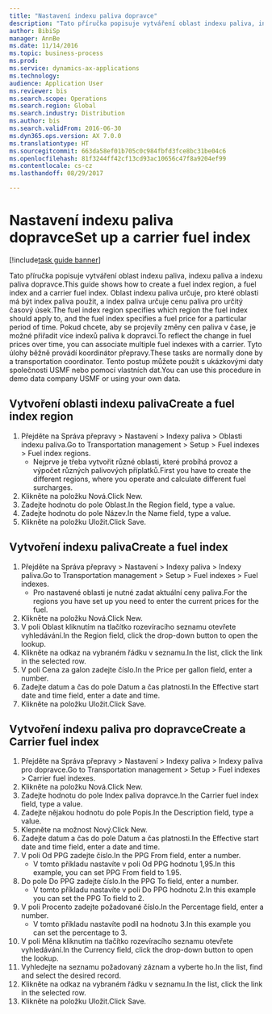 ```yaml
--- 
title: "Nastavení indexu paliva dopravce"
description: "Tato příručka popisuje vytváření oblast indexu paliva, indexu paliva a indexu paliva dopravce."
author: BibiSp
manager: AnnBe
ms.date: 11/14/2016
ms.topic: business-process
ms.prod: 
ms.service: dynamics-ax-applications
ms.technology: 
audience: Application User
ms.reviewer: bis
ms.search.scope: Operations
ms.search.region: Global
ms.search.industry: Distribution
ms.author: bis
ms.search.validFrom: 2016-06-30
ms.dyn365.ops.version: AX 7.0.0
ms.translationtype: HT
ms.sourcegitcommit: 663da58ef01b705c0c984fbfd3fce8bc31be04c6
ms.openlocfilehash: 81f3244ff42cf13cd93ac10656c47f8a9204ef99
ms.contentlocale: cs-cz
ms.lasthandoff: 08/29/2017

---
```

# <a name="set-up-a-carrier-fuel-index"></a><span data-ttu-id="d6a23-103">Nastavení indexu paliva dopravce</span><span class="sxs-lookup"><span data-stu-id="d6a23-103">Set up a carrier fuel index</span></span>

[!include[task guide banner](../../includes/task-guide-banner.md)]

<span data-ttu-id="d6a23-104">Tato příručka popisuje vytváření oblast indexu paliva, indexu paliva a indexu paliva dopravce.</span><span class="sxs-lookup"><span data-stu-id="d6a23-104">This guide shows how to create a fuel index region, a fuel index and a carrier fuel index.</span></span> <span data-ttu-id="d6a23-105">Oblast indexu paliva určuje, pro které oblasti má být index paliva použit, a index paliva určuje cenu paliva pro určitý časový úsek.</span><span class="sxs-lookup"><span data-stu-id="d6a23-105">The fuel index region specifies which region the fuel index should apply to, and the fuel index specifies a fuel price for a particular period of time.</span></span> <span data-ttu-id="d6a23-106">Pokud chcete, aby se projevily změny cen paliva v čase, je možné přiřadit více indexů paliva k dopravci.</span><span class="sxs-lookup"><span data-stu-id="d6a23-106">To reflect the change in fuel prices over time, you can associate multiple fuel indexes with a carrier.</span></span>  <span data-ttu-id="d6a23-107">Tyto úlohy běžně provádí koordinátor přepravy.</span><span class="sxs-lookup"><span data-stu-id="d6a23-107">These tasks are normally done by a transportation coordinator.</span></span> <span data-ttu-id="d6a23-108">Tento postup můžete použít s ukázkovými daty společnosti USMF nebo pomocí vlastních dat.</span><span class="sxs-lookup"><span data-stu-id="d6a23-108">You can use this procedure in demo data company USMF or using your own data.</span></span>


## <a name="create-a-fuel-index-region"></a><span data-ttu-id="d6a23-109">Vytvoření oblasti indexu paliva</span><span class="sxs-lookup"><span data-stu-id="d6a23-109">Create a fuel index region</span></span>
1. <span data-ttu-id="d6a23-110">Přejděte na Správa přepravy > Nastavení > Indexy paliva > Oblasti indexu paliva.</span><span class="sxs-lookup"><span data-stu-id="d6a23-110">Go to Transportation management > Setup > Fuel indexes > Fuel index regions.</span></span>
    * <span data-ttu-id="d6a23-111">Nejprve je třeba vytvořit různé oblasti, které probíhá provoz a výpočet různých palivových příplatků.</span><span class="sxs-lookup"><span data-stu-id="d6a23-111">First you have to create the different regions, where you operate and calculate different fuel surcharges.</span></span>  
2. <span data-ttu-id="d6a23-112">Klikněte na položku Nová.</span><span class="sxs-lookup"><span data-stu-id="d6a23-112">Click New.</span></span>
3. <span data-ttu-id="d6a23-113">Zadejte hodnotu do pole Oblast.</span><span class="sxs-lookup"><span data-stu-id="d6a23-113">In the Region field, type a value.</span></span>
4. <span data-ttu-id="d6a23-114">Zadejte hodnotu do pole Název.</span><span class="sxs-lookup"><span data-stu-id="d6a23-114">In the Name field, type a value.</span></span>
5. <span data-ttu-id="d6a23-115">Klikněte na položku Uložit.</span><span class="sxs-lookup"><span data-stu-id="d6a23-115">Click Save.</span></span>

## <a name="create-a-fuel-index"></a><span data-ttu-id="d6a23-116">Vytvoření indexu paliva</span><span class="sxs-lookup"><span data-stu-id="d6a23-116">Create a fuel index</span></span>
1. <span data-ttu-id="d6a23-117">Přejděte na Správa přepravy > Nastavení > Indexy paliva > Indexy paliva.</span><span class="sxs-lookup"><span data-stu-id="d6a23-117">Go to Transportation management > Setup > Fuel indexes > Fuel indexes.</span></span>
    * <span data-ttu-id="d6a23-118">Pro nastavené oblasti je nutné zadat aktuální ceny paliva.</span><span class="sxs-lookup"><span data-stu-id="d6a23-118">For the regions you have set up you need to enter the current prices for the fuel.</span></span>  
2. <span data-ttu-id="d6a23-119">Klikněte na položku Nová.</span><span class="sxs-lookup"><span data-stu-id="d6a23-119">Click New.</span></span>
3. <span data-ttu-id="d6a23-120">V poli Oblast kliknutím na tlačítko rozevíracího seznamu otevřete vyhledávání.</span><span class="sxs-lookup"><span data-stu-id="d6a23-120">In the Region field, click the drop-down button to open the lookup.</span></span>
4. <span data-ttu-id="d6a23-121">Klikněte na odkaz na vybraném řádku v seznamu.</span><span class="sxs-lookup"><span data-stu-id="d6a23-121">In the list, click the link in the selected row.</span></span>
5. <span data-ttu-id="d6a23-122">V poli Cena za galon zadejte číslo.</span><span class="sxs-lookup"><span data-stu-id="d6a23-122">In the Price per gallon field, enter a number.</span></span>
6. <span data-ttu-id="d6a23-123">Zadejte datum a čas do pole Datum a čas platnosti.</span><span class="sxs-lookup"><span data-stu-id="d6a23-123">In the Effective start date and time field, enter a date and time.</span></span>
7. <span data-ttu-id="d6a23-124">Klikněte na položku Uložit.</span><span class="sxs-lookup"><span data-stu-id="d6a23-124">Click Save.</span></span>

## <a name="create-a-carrier-fuel-index"></a><span data-ttu-id="d6a23-125">Vytvoření indexu paliva pro dopravce</span><span class="sxs-lookup"><span data-stu-id="d6a23-125">Create a Carrier fuel index</span></span>
1. <span data-ttu-id="d6a23-126">Přejděte na Správa přepravy > Nastavení > Indexy paliva > Indexy paliva pro dopravce.</span><span class="sxs-lookup"><span data-stu-id="d6a23-126">Go to Transportation management > Setup > Fuel indexes > Carrier fuel indexes.</span></span>
2. <span data-ttu-id="d6a23-127">Klikněte na položku Nová.</span><span class="sxs-lookup"><span data-stu-id="d6a23-127">Click New.</span></span>
3. <span data-ttu-id="d6a23-128">Zadejte hodnotu do pole Index paliva dopravce.</span><span class="sxs-lookup"><span data-stu-id="d6a23-128">In the Carrier fuel index field, type a value.</span></span>
4. <span data-ttu-id="d6a23-129">Zadejte nějakou hodnotu do pole Popis.</span><span class="sxs-lookup"><span data-stu-id="d6a23-129">In the Description field, type a value.</span></span>
5. <span data-ttu-id="d6a23-130">Klepněte na možnost Nový.</span><span class="sxs-lookup"><span data-stu-id="d6a23-130">Click New.</span></span>
6. <span data-ttu-id="d6a23-131">Zadejte datum a čas do pole Datum a čas platnosti.</span><span class="sxs-lookup"><span data-stu-id="d6a23-131">In the Effective start date and time field, enter a date and time.</span></span>
7. <span data-ttu-id="d6a23-132">V poli Od PPG zadejte číslo.</span><span class="sxs-lookup"><span data-stu-id="d6a23-132">In the PPG From field, enter a number.</span></span>
    * <span data-ttu-id="d6a23-133">V tomto příkladu nastavíte v poli Od PPG hodnotu 1,95.</span><span class="sxs-lookup"><span data-stu-id="d6a23-133">In this example, you can set PPG From field to 1.95.</span></span>  
8. <span data-ttu-id="d6a23-134">Do pole Do PPG zadejte číslo.</span><span class="sxs-lookup"><span data-stu-id="d6a23-134">In the PPG To field, enter a number.</span></span>
    * <span data-ttu-id="d6a23-135">V tomto příkladu nastavíte v poli Do PPG hodnotu 2.</span><span class="sxs-lookup"><span data-stu-id="d6a23-135">In this example you can set the PPG To field to 2.</span></span>  
9. <span data-ttu-id="d6a23-136">V poli Procento zadejte požadované číslo.</span><span class="sxs-lookup"><span data-stu-id="d6a23-136">In the Percentage field, enter a number.</span></span>
    * <span data-ttu-id="d6a23-137">V tomto příkladu nastavíte podíl na hodnotu 3.</span><span class="sxs-lookup"><span data-stu-id="d6a23-137">In this example you can set the percentage to 3.</span></span>  
10. <span data-ttu-id="d6a23-138">V poli Měna kliknutím na tlačítko rozevíracího seznamu otevřete vyhledávání.</span><span class="sxs-lookup"><span data-stu-id="d6a23-138">In the Currency field, click the drop-down button to open the lookup.</span></span>
11. <span data-ttu-id="d6a23-139">Vyhledejte na seznamu požadovaný záznam a vyberte ho.</span><span class="sxs-lookup"><span data-stu-id="d6a23-139">In the list, find and select the desired record.</span></span>
12. <span data-ttu-id="d6a23-140">Klikněte na odkaz na vybraném řádku v seznamu.</span><span class="sxs-lookup"><span data-stu-id="d6a23-140">In the list, click the link in the selected row.</span></span>
13. <span data-ttu-id="d6a23-141">Klikněte na položku Uložit.</span><span class="sxs-lookup"><span data-stu-id="d6a23-141">Click Save.</span></span>


